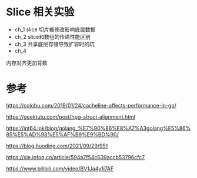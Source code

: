 # Slice 相关实验

- ch_1 slice 切片被修改影响底层数据
- ch_2 slice和数组的传递性能区别
- ch_3 共享底层存储导致扩容时的坑
- ch_4 


内存对齐更加背数


# 参考
https://colobu.com/2019/01/24/cacheline-affects-performance-in-go/ 

https://geektutu.com/post/hpg-struct-alignment.html

https://int64.ink/blog/golang_%E7%90%86%E8%A7%A3golang%E5%86%85%E5%AD%98%E5%AF%B9%E9%BD%90/

https://blog.huoding.com/2021/09/29/951

https://xie.infoq.cn/article/594a7f54c639accb53796cfc7

https://www.bilibili.com/video/BV1Ja4y1i7AF